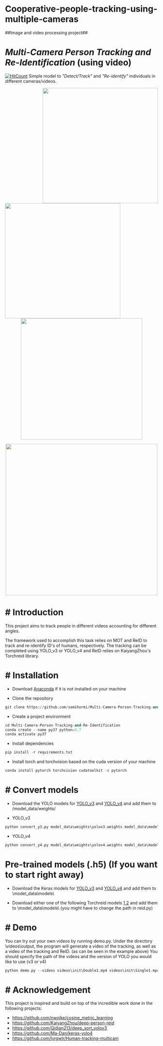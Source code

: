 # Cooperative-people-tracking-using-multiple-cameras

##Image and video processing project##

# _Multi-Camera Person Tracking and Re-Identification_ (using video)
[![HitCount](http://hits.dwyl.com/samihormi/https://githubcom/samihormi/Multi-Camera-Person-Tracking-and-Re-Identification.svg)](http://hits.dwyl.com/samihormi/https://githubcom/samihormi/Multi-Camera-Person-Tracking-and-Re-Identification)
Simple model to _"Detect/Track"_ and _"Re-identify"_ individuals in different cameras/videos.

<img align="right" img src="assets/2.gif" width="380" />  <img align="left" img src="assets/1.gif" width="380" />
<p align="center">
  <img src="assets/arrow.png" width="400"/>
</p>
<p align="center">
  <img src="assets/3.gif" width="500"/>
</p>


# # Introduction
This project aims to track people in different videos accounting for different angles.


The framework used to accomplish this task relies on MOT and ReID to track and re-identify ID's of humans, respectively.
The tracking can be completed using YOLO_v3 or YOLO_v4 and ReID relies on KaiyangZhou's Torchreid library.

# # Installation
 - Download [Anaconda](https://www.anaconda.com/products/individual) if it is not installed on your machine

 - Clone the repository
```python
git clone https://github.com/samihormi/Multi-Camera-Person-Tracking-and-Re-Identification
```
- Create a project environment
```python
cd Multi-Camera-Person-Tracking-and-Re-Identification
conda create --name py37 python=3.7
conda activate py37
```
- Install dependencies
```python
pip install -r requirements.txt
```
- Install torch and torchvision based on the cuda version of your machine
```python
conda install pytorch torchvision cudatoolkit -c pytorch
```
# # Convert models
- Download the YOLO models for [YOLO_v3](https://drive.google.com/file/d/18fmQMegNsAzPte7tJeCxwf1iE8JUTQhQ/view?usp=sharing) and [YOLO_v4](https://drive.google.com/file/d/1w9furPagm3KytRW2uNooLcBoiYWDwbop/view?usp=sharing) and add them to /model_data/weights/
* YOLO_v3
```python
python convert_y3.py model_data\weights\yolov3.weights model_data\models\yolov3.h5
```
* YOLO_v4
```python
python convert_y4.py model_data\weights\yolov4.weights model_data\models\yolov4.h5
```

# Pre-trained models (.h5) (If you want to start right away)
- Download the Keras models for [YOLO_v3](https://drive.google.com/file/d/1a7JI-A920lrdt6OKya-qCXx-5ZUWvkMg/view?usp=sharing) and [YOLO_v4](https://drive.google.com/file/d/1pwFo4aHKPi0ztpL5tEYaXIr8RltYYQeY/view?usp=sharing) and add them to \model_data\models\

- Download either one of the following Torchreid models [1](https://drive.google.com/file/d/1EtkBARD398UW93HwiVO9x3mByr0AeWMg/view?usp=sharing),[2](https://drive.google.com/open?id=15Ayri_sHtrctJ1Zb8qERjvdi66y6QaI4) and add them to \model_data\models\ (you might have to change the path in reid.py)

# # Demo

You can try out your own videos by running demo.py.
Under the directory \videos\output, the program will generate a video of the tracking, as well as a video of the tracking and ReID. (as can be seen in the example above)
You should specify the path of the videos and the version of YOLO you would like to use (v3 or v4)

```python
python demo.py --videos videos\init\Double1.mp4 videos\init\Single1.mp4 --version v3
```

# # Acknowledgement
This project is inspired and build on top of the incredible work done in the following projects:
  * https://github.com/nwojke/cosine_metric_learning
  * https://github.com/KaiyangZhou/deep-person-reid
  * https://github.com/Qidian213/deep_sort_yolov3
  * https://github.com/Ma-Dan/keras-yolo4
  * https://github.com/lyrgwlr/Human-tracking-multicam
